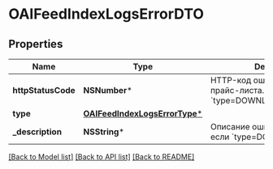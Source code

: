 # OAIFeedIndexLogsErrorDTO

## Properties
Name | Type | Description | Notes
------------ | ------------- | ------------- | -------------
**httpStatusCode** | **NSNumber*** | HTTP-код ошибки индексации прайс-листа.  Выводится, если &#x60;type&#x3D;DOWNLOAD_HTTP_ERROR&#x60;.  | [optional] 
**type** | [**OAIFeedIndexLogsErrorType***](OAIFeedIndexLogsErrorType.md) |  | [optional] 
**_description** | **NSString*** | Описание ошибки.  Выводится, если &#x60;type&#x3D;DOWNLOAD_ERROR&#x60;.  | [optional] 

[[Back to Model list]](../README.md#documentation-for-models) [[Back to API list]](../README.md#documentation-for-api-endpoints) [[Back to README]](../README.md)


